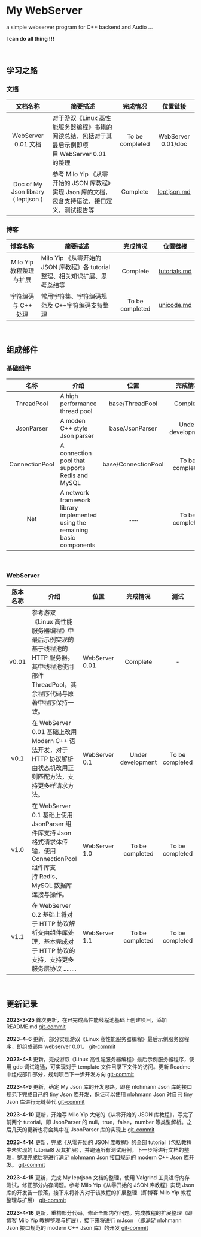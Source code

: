 # My WebServer

a simple webserver program for C++ backend and Audio ...

**I can do all thing !!!**

&nbsp;

## 学习之路

### 文档

|              文档名称              | 简要描述                                                                                          |    完成情况    |                         位置链接                         |
| :---------------------------------: | ------------------------------------------------------------------------------------------------- | :-------------: | :------------------------------------------------------: |
|         WebServer 0.01 文档         | 对于游双《Linux 高性能服务器编程》书籍的阅读总结，包括对于其最后示例即项目 WebServer 0.01 的整理 | To be completed |                    WebServer 0.01/doc                    |
| Doc of My Json library ( leptjson ) | 参考 Milo Yip 《从零开始的 JSON 库教程》实现 Json 库的文档，包含支持语法，接口定义，测试报告等    |    Complete    | [leptjson.md](src/base/JsonParser/leptjson/doc/leptjson.md) |

### 博客

|        博客名称        | 简要描述                                                                      |    完成情况    |                          位置链接                          |
| :---------------------: | ----------------------------------------------------------------------------- | :-------------: | :--------------------------------------------------------: |
| Milo Yip 教程整理与扩展 | Milo Yip 《从零开始的 JSON 库教程》各 tutorial 整理、相关知识扩展、思考总结等 |    Complete    | [tutorials.md](src/base/JsonParser/leptjson/doc/tutorials.md) |
|   字符编码与 C++ 处理   | 常用字符集、字符编码规范及 C++字符编码支持整理                                | To be completed |             [unicode.md](mind/Unicode/unicode.md)             |

&nbsp;

## 组成部件

### 基础组件

|      名称      | 介绍                                                                         |        位置        |     完成情况     |       测试       |                       仓库位置                       |
| :------------: | ---------------------------------------------------------------------------- | :-----------------: | :---------------: | :---------------: | :--------------------------------------------------: |
|   ThreadPool   | A high performance thread pool                                               |   base/ThreadPool   |     Complete     |  To be completed  | [ThreadPool](https://github.com/lovelydayss/ThreadPool) |
|   JsonParser   | A moden C++ style Json parser                                              |   base/JsonParser   | Under development | Under development |                       not yet                       |
| ConnectionPool | A connection pool that supports Redis and MySQL                              | base/ConnectionPool |  To be completed  |  To be completed  |                       not yet                       |
|      Net      | A network framework library implemented using the remaining basic components |       ......       |  To be completed  |  To be completed  |                       not yet                       |

&nbsp;

### WebServer

| 版本名称 | 介绍                                                                                                                                           | 位置           |     完成情况     |      测试      |
| :------: | ---------------------------------------------------------------------------------------------------------------------------------------------- | -------------- | :---------------: | :-------------: |
|  v0.01  | 参考游双《Linux 高性能服务器编程》中最后示例实现的基于线程池的 HTTP 服务器。其中线程池使用部件 ThreadPool，其余程序代码与原著中程序保持一致。 | WebServer 0.01 |     Complete     |        -        |
|   v0.1   | 在 WebServer 0.01 基础上改用 Modern C++ 语法开发，对于 HTTP 协议解析由状态机改用正则匹配方法，支持更多样请求方法。                             | WebServer 0.1  | Under development | To be completed |
|   v1.0   | 在 WebServer 0.1 基础上使用 JsonParser 组件库支持 Json 格式请求体传输，使用 ConnectionPool 组件库支持 Redis、MySQL 数据库连接与操作。         | WebServer 1.0  |  To be completed  | To be completed |
|   v1.1   | 在 WebServer 0.2 基础上将对于 HTTP 协议解析交由组件库处理，基本完成对于 HTTP 协议的支持，支持更多服务层协议 ........                          | WebServer 1.1  |  To be completed  | To be completed |

&nbsp;

## 更新记录

**2023-3-25** 首次更新，在已完成高性能线程池基础上创建项目，添加 README.md   [git-commit](https://github.com/lovelydayss/webserver)

**2023-4-6** 更新，部分实现游双《Linux 高性能服务器编程》最后示例服务器程序，即组成部件 webserver 0.01。  [git-commit](https://github.com/lovelydayss/WebServer/commit/61a529fd43e28f94f23fdd7be09b5b337ea16990)

**2023-4-8** 更新，完成游双《Linux 高性能服务器编程》最后示例服务器程序，使用 gdb 调试跑通，可实现对于 template 文件目录下文件的访问。更新 Readme 中组成部件部分，规划项目下一步开发方向  [git-commit](https://github.com/lovelydayss/WebServer/commit/aa693dc7abaf539a41da01b9b282a2c87349f242)

**2023-4-9** 更新，确定 My Json 库的开发思路。即在 nlohmann Json 库的接口规范下完成自己的 tiny Json 库开发，保证可以使用 nlohmann Json 对自己 tiny Json 库进行无缝替代 [git-commit](https://github.com/lovelydayss/WebServer/commit/c65e08ed281660e47da46dd1400594310ab07d79)

**2023-4-10** 更新，开始写 Milo Yip 大佬的《从零开始的 JSON 库教程》，写完了前两个 tutorial，即 JsonParser 的 null，true，false，number 等类型解析。之后几天的更新也将会集中在 JsonParser 库的实现上 [git-commit](https://github.com/lovelydayss/WebServer/commit/c9c64d7d9ac5a154769f6c22279f8295aec79f58)

**2023-4-14** 更新，完成《从零开始的 JSON 库教程》的全部 tutorial（包括教程中未实现的 tutorial8 及其扩展），并跑通所有测试用例。下一步将进行文档的整理，整理完成后将进行满足  nlohmann Json 接口规范的 modern C++ Json 库开发。 [git-commit](https://github.com/lovelydayss/WebServer/commit/ea3ec4e560c0c118842196876bcbdacefdb56253)

**2023-4-15** 更新，完成 My leptjson 文档的整理，使用 Valgrind 工具进行内存测试，修正部分内存问题。参考 Milo Yip《从零开始的 JSON 库教程》实现 Json 库的开发告一段落，接下来将补齐对于该教程的扩展整理（即博客 Milo Yip 教程整理与扩展） [git-commit](https://github.com/lovelydayss/WebServer/commit/96c7f8de39b2466ecb5b95dbec12b2310e7a0438)

**2023-4-16** 更新，重构部分代码，修正全部内存问题。完成教程的扩展整理（即博客 Milo Yip 教程整理与扩展），接下来将进行 mJson （即满足  nlohmann Json 接口规范的 modern C++ Json 库）的开发 [git-commit](https://github.com/lovelydayss/WebServer/commit/a6c4489eb93bc526537774b0650c019491e00535)

&nbsp;
